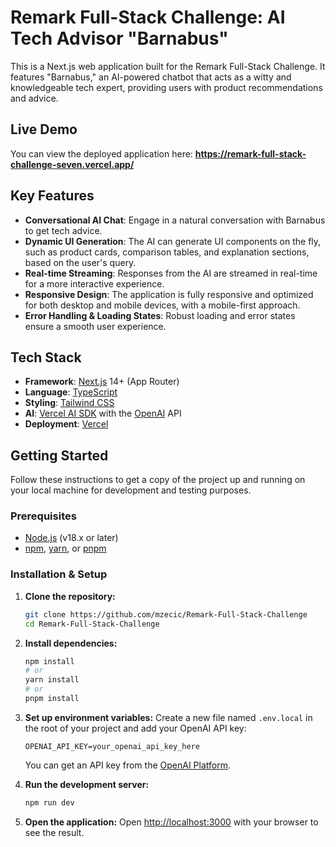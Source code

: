 # Remark Full-Stack Challenge: AI Tech Advisor "Barnabus"

This is a Next.js web application built for the Remark Full-Stack Challenge. It features "Barnabus," an AI-powered chatbot that acts as a witty and knowledgeable tech expert, providing users with product recommendations and advice.

## Live Demo

You can view the deployed application here: **https://remark-full-stack-challenge-seven.vercel.app/**

## Key Features

- **Conversational AI Chat**: Engage in a natural conversation with Barnabus to get tech advice.
- **Dynamic UI Generation**: The AI can generate UI components on the fly, such as product cards, comparison tables, and explanation sections, based on the user's query.
- **Real-time Streaming**: Responses from the AI are streamed in real-time for a more interactive experience.
- **Responsive Design**: The application is fully responsive and optimized for both desktop and mobile devices, with a mobile-first approach.
- **Error Handling & Loading States**: Robust loading and error states ensure a smooth user experience.

## Tech Stack

- **Framework**: [Next.js](https://nextjs.org/) 14+ (App Router)
- **Language**: [TypeScript](https://www.typescriptlang.org/)
- **Styling**: [Tailwind CSS](https://tailwindcss.com/)
- **AI**: [Vercel AI SDK](https://sdk.vercel.ai/) with the [OpenAI](https://openai.com/) API
- **Deployment**: [Vercel](https://vercel.com/)

## Getting Started

Follow these instructions to get a copy of the project up and running on your local machine for development and testing purposes.

### Prerequisites

- [Node.js](https://nodejs.org/en/) (v18.x or later)
- [npm](https://www.npmjs.com/), [yarn](https://yarnpkg.com/), or [pnpm](https://pnpm.io/)

### Installation & Setup 

1.  **Clone the repository:**

    ```bash
    git clone https://github.com/mzecic/Remark-Full-Stack-Challenge
    cd Remark-Full-Stack-Challenge
    ```

2.  **Install dependencies:**

    ```bash
    npm install
    # or
    yarn install
    # or
    pnpm install
    ```

3.  **Set up environment variables:**
    Create a new file named `.env.local` in the root of your project and add your OpenAI API key:

    ```
    OPENAI_API_KEY=your_openai_api_key_here
    ```

    You can get an API key from the [OpenAI Platform](https://platform.openai.com/api-keys).

4.  **Run the development server:**

    ```bash
    npm run dev
    ```

5.  **Open the application:**
    Open [http://localhost:3000](http://localhost:3000) with your browser to see the result.
